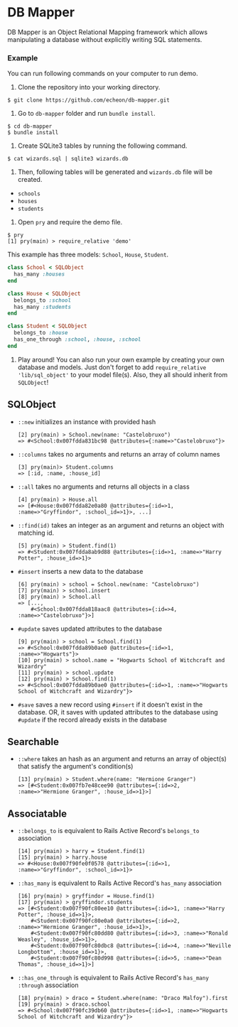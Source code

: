 # DB Mapper
DB Mapper is an Object Relational Mapping framework which allows manipulating a database without explicitly writing SQL statements.

### Example
You can run following commands on your computer to run demo.

1. Clone the repository into your working directory.
  ```
  $ git clone https://github.com/echeon/db-mapper.git
  ```

1. Go to `db-mapper` folder and run `bundle install`.
  ```
  $ cd db-mapper
  $ bundle install
  ```

1. Create SQLite3 tables by running the following command.
  ```
  $ cat wizards.sql | sqlite3 wizards.db
  ```

1. Then, following tables will be generated and `wizards.db` file will be created.
  * `schools`
  * `houses`
  * `students`

1. Open `pry` and require the demo file.
  ```
  $ pry
  [1] pry(main) > require_relative 'demo'
  ```
  This example has three models: `School`, `House`, `Student`.
  ```ruby
  class School < SQLObject
    has_many :houses
  end

  class House < SQLObject
    belongs_to :school
    has_many :students
  end

  class Student < SQLObject
    belongs_to :house
    has_one_through :school, :house, :school
  end

  ```

1. Play around! You can also run your own example by creating your own database and models. Just don't forget to add `require_relative 'lib/sql_object'` to your model file(s). Also, they all should inherit from `SQLObject`!


## SQLObject

- `::new`
  initializes an instance with provided hash
  ```
  [2] pry(main) > School.new(name: "Castelobruxo")
  => #<School:0x007fdda831bc98 @attributes={:name=>"Castelobruxo"}>
  ```

- `::columns`
  takes no arguments and returns an array of column names
  ```
  [3] pry(main)> Student.columns
  => [:id, :name, :house_id]
  ```

- `::all`
  takes no arguments and returns all objects in a class
  ```
  [4] pry(main) > House.all
  => [#<House:0x007fdda82e0a80 @attributes={:id=>1, :name=>"Gryffindor", :school_id=>1}>, ...]
  ```

- `::find(id)`
  takes an integer as an argument and returns an object with matching id.
  ```
  [5] pry(main) > Student.find(1)
  => #<Student:0x007fdda8ab9d88 @attributes={:id=>1, :name=>"Harry Potter", :house_id=>1}>
  ```

- `#insert`
  inserts a new data to the database
  ```
  [6] pry(main) > school = School.new(name: "Castelobruxo")
  [7] pry(main) > school.insert
  [8] pry(main) > School.all
  => [...,
      #<School:0x007fdda818aac8 @attributes={:id=>4, :name=>"Castelobruxo"}>]
  ```

- `#update`
  saves updated attributes to the database
  ```
  [9] pry(main) > school = School.find(1)
  => #<School:0x007fdda89b0ae0 @attributes={:id=>1, :name=>"Hogwarts"}>
  [10] pry(main) > school.name = "Hogwarts School of Witchcraft and Wizardry"
  [11] pry(main) > school.update
  [12] pry(main) > School.find(1)
  => #<School:0x007fdda89b0ae0 @attributes={:id=>1, :name=>"Hogwarts School of Witchcraft and Wizardry"}>
  ```

- `#save`
  saves a new record using `#insert` if it doesn't exist in the database. OR, it saves with updated attributes to the database using `#update` if the record already exists in the database


## Searchable

- `::where`
  takes an hash as an argument and returns an array of object(s) that satisfy the argument's condition(s)
  ```
  [13] pry(main) > Student.where(name: "Hermione Granger")
  => [#<Student:0x007fb7e48cee90 @attributes={:id=>2, :name=>"Hermione Granger", :house_id=>1}>]
  ```


## Associatable

- `::belongs_to`
  is equivalent to Rails Active Record's `belongs_to` association
  ```
  [14] pry(main) > harry = Student.find(1)
  [15] pry(main) > harry.house
  => #<House:0x007f90fe0f0578 @attributes={:id=>1, :name=>"Gryffindor", :school_id=>1}>
  ```

- `::has_many`
  is equivalent to Rails Active Record's `has_many` association
  ```
  [16] pry(main) > gryffindor = House.find(1)
  [17] pry(main) > gryffindor.students
  => [#<Student:0x007f90fc80ee10 @attributes={:id=>1, :name=>"Harry Potter", :house_id=>1}>,
      #<Student:0x007f90fc80e0a0 @attributes={:id=>2, :name=>"Hermione Granger", :house_id=>1}>,
      #<Student:0x007f90fc80dd80 @attributes={:id=>3, :name=>"Ronald Weasley", :house_id=>1}>,
      #<Student:0x007f90fc80dbc8 @attributes={:id=>4, :name=>"Neville Longbottom", :house_id=>1}>,
      #<Student:0x007f90fc80d998 @attributes={:id=>5, :name=>"Dean Thomas", :house_id=>1}>]
  ```

- `::has_one_through`
  is equivalent to Rails Active Record's `has_many :through` association
  ```
  [18] pry(main) > draco = Student.where(name: "Draco Malfoy").first
  [19] pry(main) > draco.school
  => #<School:0x007f90fc39db60 @attributes={:id=>1, :name=>"Hogwarts School of Witchcraft and Wizardry"}>
  ```
